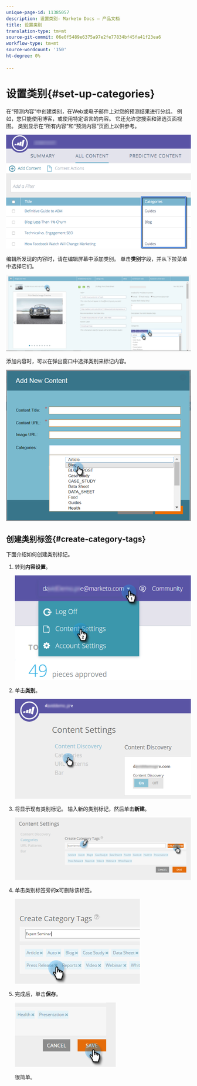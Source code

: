 ```yaml
---
unique-page-id: 11385057
description: 设置类别- Marketo Docs — 产品文档
title: 设置类别
translation-type: tm+mt
source-git-commit: 06e0f5489e6375a97e2fe77834bf45fa41f23ea6
workflow-type: tm+mt
source-wordcount: '150'
ht-degree: 0%

---
```



# 设置类别{#set-up-categories}

在“预测内容”中创建类别，在Web或电子邮件上对您的预测结果进行分组。 例如，您只能使用博客，或使用特定语言的内容。 它还允许您搜索和筛选页面视图。  类别显示在“所有内容”和“预测内容”页面上以供参考。

![](assets/image2017-10-3-9-3a3-3a44.png)

编辑所发现的内容时，请在编辑屏幕中添加类别。 单击&#x200B;**类别**&#x200B;字段，并从下拉菜单中选择它们。

![](assets/two.png)

添加内容时，可以在弹出窗口中选择类别来标记内容。

![](assets/add-new-content-dropdown-hand.png)

## 创建类别标签{#create-category-tags}

下面介绍如何创建类别标记。

1. 转到&#x200B;**内容设置**。

   ![](assets/settings-dropdown-hand-1.png)

1. 单击&#x200B;**类别**。

   ![](assets/content-discovery-categories-hand.png)

1. 将显示现有类别标记。 输入新的类别标记，然后单击&#x200B;**新建**。

   ![](assets/content-settings-create-cat-tags-hand.png)

1. 单击类别标签旁的&#x200B;**x**&#x200B;可删除该标签。

   ![](assets/remove-category-tag-updated.png)

1. 完成后，单击&#x200B;**保存**。

   ![](assets/save-new.png)

   很简单。

